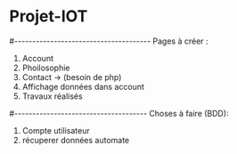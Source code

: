 # Projet-IOT
#--------------------------------------
Pages à créer : 
  1. Account
  2. Phoilosophie
  3. Contact -> (besoin de php)
  4. Affichage données dans account
  5. Travaux réalisés


#-------------------------------------
Choses à faire (BDD):
  1. Compte utilisateur
  2. récuperer données automate



